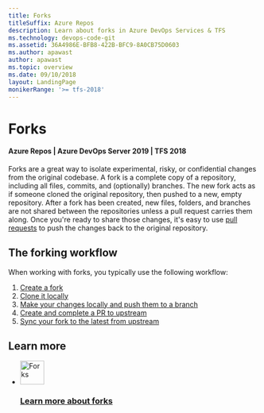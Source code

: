 ```yaml
---
title: Forks
titleSuffix: Azure Repos     
description: Learn about forks in Azure DevOps Services & TFS  
ms.technology: devops-code-git 
ms.assetid: 36A4986E-BFB8-422B-BFC9-8A0CB75D0603    
ms.author: apawast
author: apawast
ms.topic: overview
ms.date: 09/10/2018
layout: LandingPage
monikerRange: '>= tfs-2018'
---
```


# Forks

#### Azure Repos | Azure DevOps Server 2019 | TFS 2018

Forks are a great way to isolate experimental, risky, or confidential changes from the original codebase. A fork is a complete copy of a repository, including all files, commits, and (optionally) branches. The new fork acts as if someone cloned the original repository, then pushed to a new, empty repository.
After a fork has been created, new files, folders, and branches are not shared between the repositories unless a pull request carries them along. Once you're ready to share those changes, it's easy to use [pull requests](pull-requests-overview.md) to push the changes back to the original repository.

## The forking workflow

When working with forks, you typically use the following workflow:

1. [Create a fork](forks.md#create-fork)
2. [Clone it locally](forks.md#clone-locally)
3. [Make your changes locally and push them to a branch](forks.md#push-changes)
4. [Create and complete a PR to upstream](forks.md#create-pr)
5. [Sync your fork to the latest from upstream](forks.md#sync-fork)


## Learn more

<ul class="panelContent cardsFTitle">
    <li>
        <a href="forks.md">
        <div class="cardSize">
            <div class="cardPadding">
                <div class="card">
                    <div class="cardImageOuter">
                        <div class="cardImage">
                            <img width="48" height="48" alt="Forks" src="https://docs.microsoft.com/media/common/i_forks.svg" />
                        </div>
                    </div>
                    <div class="cardText">
                        <h3>Learn more about forks</h3>
                    </div>
                </div>
            </div>
        </div>
        </a>
    </li>
 </ul>



